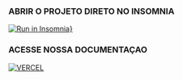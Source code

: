 ### ABRIR O PROJETO DIRETO NO INSOMNIA

[![Run in Insomnia}](https://insomnia.rest/images/run.svg)](https://insomnia.rest/run/?label=IBudget%20API&uri=https%3A%2F%2Fraw.githubusercontent.com%2Fhttps-github-com-MatheusRic%2FProjeto-Final-M4%2Fdeveloper%2Fconfig.json)

### ACESSE NOSSA DOCUMENTAÇAO
[![VERCEL](https://img.shields.io/badge/Vercel-000000?style=for-the-badge&logo=vercel&logoColor=white)](https://ib-udget-doc-matheusric.vercel.app)
